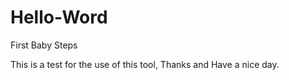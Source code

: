 # Hello-Word
First Baby Steps

This is a test for the use of this tool, Thanks and Have a nice day.
